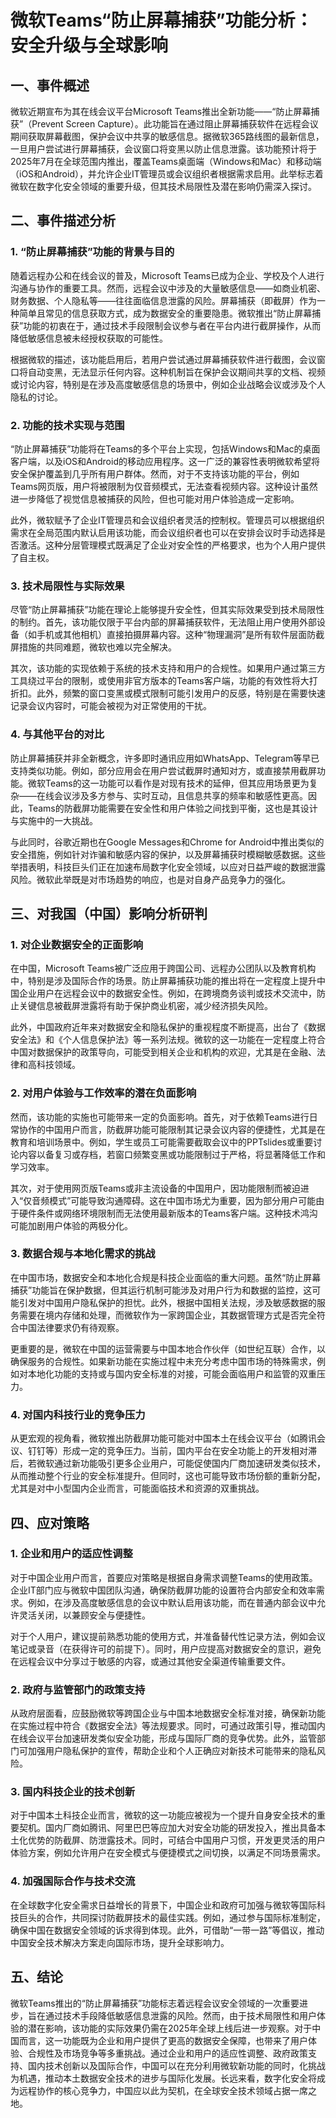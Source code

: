 # 微软Teams“防止屏幕捕获”功能分析：安全升级与全球影响

## 一、事件概述

微软近期宣布为其在线会议平台Microsoft Teams推出全新功能——“防止屏幕捕获”（Prevent Screen Capture）。此功能旨在通过阻止屏幕捕获软件在远程会议期间获取屏幕截图，保护会议中共享的敏感信息。据微软365路线图的最新信息，一旦用户尝试进行屏幕捕获，会议窗口将变黑以防止信息泄露。该功能预计将于2025年7月在全球范围内推出，覆盖Teams桌面端（Windows和Mac）和移动端（iOS和Android），并允许企业IT管理员或会议组织者根据需求启用。此举标志着微软在数字化安全领域的重要升级，但其技术局限性及潜在影响仍需深入探讨。

## 二、事件描述分析

### 1. “防止屏幕捕获”功能的背景与目的

随着远程办公和在线会议的普及，Microsoft Teams已成为企业、学校及个人进行沟通与协作的重要工具。然而，远程会议中涉及的大量敏感信息——如商业机密、财务数据、个人隐私等——往往面临信息泄露的风险。屏幕捕获（即截屏）作为一种简单且常见的信息获取方式，成为数据安全的重要隐患。微软推出“防止屏幕捕获”功能的初衷在于，通过技术手段限制会议参与者在平台内进行截屏操作，从而降低敏感信息被未经授权获取的可能性。

根据微软的描述，该功能启用后，若用户尝试通过屏幕捕获软件进行截图，会议窗口将自动变黑，无法显示任何内容。这种机制旨在保护会议期间共享的文档、视频或讨论内容，特别是在涉及高度敏感信息的场景中，例如企业战略会议或涉及个人隐私的讨论。

### 2. 功能的技术实现与范围

“防止屏幕捕获”功能将在Teams的多个平台上实现，包括Windows和Mac的桌面客户端，以及iOS和Android的移动应用程序。这一广泛的兼容性表明微软希望将安全保护覆盖到几乎所有用户群体。然而，对于不支持该功能的平台，例如Teams网页版，用户将被限制为仅音频模式，无法查看视频内容。这种设计虽然进一步降低了视觉信息被捕获的风险，但也可能对用户体验造成一定影响。

此外，微软赋予了企业IT管理员和会议组织者灵活的控制权。管理员可以根据组织需求在全局范围内默认启用该功能，而会议组织者也可以在安排会议时手动选择是否激活。这种分层管理模式既满足了企业对安全性的严格要求，也为个人用户提供了自主权。

### 3. 技术局限性与实际效果

尽管“防止屏幕捕获”功能在理论上能够提升安全性，但其实际效果受到技术局限性的制约。首先，该功能仅限于平台内部的屏幕捕获软件，无法阻止用户使用外部设备（如手机或其他相机）直接拍摄屏幕内容。这种“物理漏洞”是所有软件层面防截屏措施的共同难题，微软也难以完全解决。

其次，该功能的实现依赖于系统的技术支持和用户的合规性。如果用户通过第三方工具绕过平台的限制，或使用非官方版本的Teams客户端，功能的有效性将大打折扣。此外，频繁的窗口变黑或模式限制可能引发用户的反感，特别是在需要快速记录会议内容时，可能会被视为对正常使用的干扰。

### 4. 与其他平台的对比

防止屏幕捕获并非全新概念，许多即时通讯应用如WhatsApp、Telegram等早已支持类似功能。例如，部分应用会在用户尝试截屏时通知对方，或直接禁用截屏功能。微软Teams的这一功能可以看作是对现有技术的延伸，但其应用场景更为复杂——在线会议涉及多方参与、实时互动，且信息共享的频率和敏感性更高。因此，Teams的防截屏功能需要在安全性和用户体验之间找到平衡，这也是其设计与实施中的一大挑战。

与此同时，谷歌近期也在Google Messages和Chrome for Android中推出类似的安全措施，例如针对诈骗和敏感内容的保护，以及屏幕捕获时模糊敏感数据。这些举措表明，科技巨头们正在加速布局数字化安全领域，以应对日益严峻的数据泄露风险。微软此举既是对市场趋势的响应，也是对自身产品竞争力的强化。

## 三、对我国（中国）影响分析研判

### 1. 对企业数据安全的正面影响

在中国，Microsoft Teams被广泛应用于跨国公司、远程办公团队以及教育机构中，特别是涉及国际合作的场景。防止屏幕捕获功能的推出将在一定程度上提升中国企业用户在远程会议中的数据安全性。例如，在跨境商务谈判或技术交流中，防止关键信息被截屏泄露将有助于保护商业机密，减少经济损失风险。

此外，中国政府近年来对数据安全和隐私保护的重视程度不断提高，出台了《数据安全法》和《个人信息保护法》等一系列法规。微软的这一功能在一定程度上符合中国对数据保护的政策导向，可能受到相关企业和机构的欢迎，尤其是在金融、法律和高科技领域。

### 2. 对用户体验与工作效率的潜在负面影响

然而，该功能的实施也可能带来一定的负面影响。首先，对于依赖Teams进行日常协作的中国用户而言，防截屏功能可能限制其记录会议内容的便捷性，尤其是在教育和培训场景中。例如，学生或员工可能需要截取会议中的PPTslides或重要讨论内容以备复习或存档，若窗口频繁变黑或功能限制过于严格，将显著降低工作和学习效率。

其次，对于使用网页版Teams或非主流设备的中国用户，因功能限制而被迫进入“仅音频模式”可能导致沟通障碍。这在中国市场尤为重要，因为部分用户可能由于硬件条件或网络环境限制而无法使用最新版本的Teams客户端。这种技术鸿沟可能加剧用户体验的两极分化。

### 3. 数据合规与本地化需求的挑战

在中国市场，数据安全和本地化合规是科技企业面临的重大问题。虽然“防止屏幕捕获”功能旨在保护数据，但其运行机制可能涉及对用户行为和数据的监控，这可能引发对中国用户隐私保护的担忧。此外，根据中国相关法规，涉及敏感数据的服务需要在境内存储和处理，而微软作为一家跨国企业，其数据管理方式是否完全符合中国法律要求仍有待观察。

更重要的是，微软在中国的运营需要与中国本地合作伙伴（如世纪互联）合作，以确保服务的合规性。如果新功能在实施过程中未充分考虑中国市场的特殊需求，例如对本地化功能的支持或与国内安全标准的对接，可能会面临用户和监管的双重压力。

### 4. 对国内科技行业的竞争压力

从更宏观的视角看，微软推出防截屏功能可能对中国本土在线会议平台（如腾讯会议、钉钉等）形成一定的竞争压力。当前，国内平台在安全功能上的开发相对滞后，若微软通过新功能吸引更多企业用户，可能促使国内厂商加速研发类似技术，从而推动整个行业的安全标准提升。但同时，这也可能导致市场份额的重新分配，尤其是对中小型国内企业而言，可能面临技术和资源的双重挑战。

## 四、应对策略

### 1. 企业和用户的适应性调整

对于中国企业用户而言，首要应对策略是根据自身需求调整Teams的使用政策。企业IT部门应与微软中国团队沟通，确保防截屏功能的设置符合内部安全和效率需求。例如，在涉及高度敏感信息的会议中默认启用该功能，而在普通内部会议中允许灵活关闭，以兼顾安全与便捷性。

对于个人用户，建议提前熟悉功能的使用方式，并准备替代性记录方法，例如会议笔记或录音（在获得许可的前提下）。同时，用户应提高对数据安全的意识，避免在远程会议中分享过于敏感的内容，或通过其他安全渠道传输重要文件。

### 2. 政府与监管部门的政策支持

从政府层面看，应鼓励微软等跨国企业与中国本地数据安全标准对接，确保新功能在实施过程中符合《数据安全法》等法规要求。同时，可通过政策引导，推动国内在线会议平台加速研发类似安全功能，形成与国际厂商的竞争优势。此外，监管部门可加强用户隐私保护的宣传，帮助企业和个人正确应对新技术可能带来的隐私风险。

### 3. 国内科技企业的技术创新

对于中国本土科技企业而言，微软的这一功能应被视为一个提升自身安全技术的重要契机。国内厂商如腾讯、阿里巴巴等应加大对安全功能的研发投入，推出具备本土化优势的防截屏、防泄露技术。同时，可结合中国用户习惯，开发更灵活的用户体验方案，例如允许用户在安全模式与便捷模式之间切换，以满足不同场景需求。

### 4. 加强国际合作与技术交流

在全球数字化安全需求日益增长的背景下，中国企业和政府可加强与微软等国际科技巨头的合作，共同探讨防截屏技术的最佳实践。例如，通过参与国际标准制定，确保中国在数据安全领域的诉求得到体现。此外，可借助“一带一路”等倡议，推动中国安全技术解决方案走向国际市场，提升全球影响力。

## 五、结论

微软Teams推出的“防止屏幕捕获”功能标志着远程会议安全领域的一次重要进步，旨在通过技术手段降低敏感信息泄露的风险。然而，由于技术局限性和用户体验的潜在影响，该功能的实际效果仍需在2025年全球上线后进一步观察。对于中国而言，这一功能既为企业和用户提供了更高的数据安全保障，也带来了用户体验、合规性及市场竞争等多重挑战。通过企业和用户的适应性调整、政府政策支持、国内技术创新以及国际合作，中国可以在充分利用微软新功能的同时，化挑战为机遇，推动本土数据安全技术的进步与国际化发展。长远来看，数字化安全将成为远程协作的核心竞争力，中国应以此为契机，在全球安全技术领域占据一席之地。